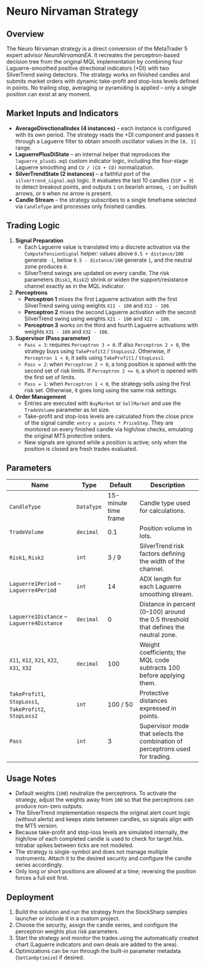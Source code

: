 # Neuro Nirvaman Strategy

## Overview
The Neuro Nirvaman strategy is a direct conversion of the MetaTrader 5 expert advisor *NeuroNirvamanEA*. It recreates the perceptron-based decision tree from the original MQL implementation by combining four Laguerre-smoothed positive directional indicators (+DI) with two SilverTrend swing detectors. The strategy works on finished candles and submits market orders with dynamic take-profit and stop-loss levels defined in points. No trailing stop, averaging or pyramiding is applied – only a single position can exist at any moment.

## Market Inputs and Indicators
- **AverageDirectionalIndex (4 instances)** – each instance is configured with its own period. The strategy reads the +DI component and passes it through a Laguerre filter to obtain smooth oscillator values in the `[0, 1]` range.
- **LaguerrePlusDiState** – an internal helper that reproduces the `laguerre_plusdi.mq5` custom indicator logic, including the four-stage Laguerre smoothing and `CU / (CU + CD)` normalization.
- **SilverTrendState (2 instances)** – a faithful port of the `silvertrend_signal.mq5` logic. It evaluates the last 10 candles (`SSP = 9`) to detect breakout points, and outputs `1` on bearish arrows, `-1` on bullish arrows, or `0` when no arrow is present.
- **Candle Stream** – the strategy subscribes to a single timeframe selected via `CandleType` and processes only finished candles.

## Trading Logic
1. **Signal Preparation**
   - Each Laguerre value is translated into a discrete activation via the `ComputeTensionSignal` helper: values above `0.5 + distance/100` generate `-1`, below `0.5 - distance/100` generate `1`, and the neutral zone produces `0`.
   - SilverTrend swings are updated on every candle. The risk parameters (`Risk1`, `Risk2`) shrink or widen the support/resistance channel exactly as in the MQL indicator.
2. **Perceptrons**
   - **Perceptron 1** mixes the first Laguerre activation with the first SilverTrend swing using weights `X11 - 100` and `X12 - 100`.
   - **Perceptron 2** mixes the second Laguerre activation with the second SilverTrend swing using weights `X21 - 100` and `X22 - 100`.
   - **Perceptron 3** works on the third and fourth Laguerre activations with weights `X31 - 100` and `X32 - 100`.
3. **Supervisor (Pass parameter)**
   - `Pass = 3`: requires `Perceptron 3 > 0`. If also `Perceptron 2 > 0`, the strategy buys using `TakeProfit2` / `StopLoss2`. Otherwise, if `Perceptron 1 < 0`, it sells using `TakeProfit1` / `StopLoss1`.
   - `Pass = 2`: when `Perceptron 2 > 0`, a long position is opened with the second set of risk limits. If `Perceptron 2 <= 0`, a short is opened with the first set of limits.
   - `Pass = 1`: when `Perceptron 1 < 0`, the strategy sells using the first risk set. Otherwise, it goes long using the same risk settings.
4. **Order Management**
   - Entries are executed with `BuyMarket` or `SellMarket` and use the `TradeVolume` parameter as lot size.
   - Take-profit and stop-loss levels are calculated from the close price of the signal candle: `entry ± points * PriceStep`. They are monitored on every finished candle via high/low checks, emulating the original MT5 protective orders.
   - New signals are ignored while a position is active; only when the position is closed are fresh trades evaluated.

## Parameters
| Name | Type | Default | Description |
| --- | --- | --- | --- |
| `CandleType` | `DataType` | 15-minute time frame | Candle type used for calculations. |
| `TradeVolume` | `decimal` | 0.1 | Position volume in lots. |
| `Risk1`, `Risk2` | `int` | 3 / 9 | SilverTrend risk factors defining the width of the channel. |
| `Laguerre1Period` – `Laguerre4Period` | `int` | 14 | ADX length for each Laguerre smoothing stream. |
| `Laguerre1Distance` – `Laguerre4Distance` | `decimal` | 0 | Distance in percent (0–100) around the 0.5 threshold that defines the neutral zone. |
| `X11`, `X12`, `X21`, `X22`, `X31`, `X32` | `decimal` | 100 | Weight coefficients; the MQL code subtracts 100 before applying them. |
| `TakeProfit1`, `StopLoss1`, `TakeProfit2`, `StopLoss2` | `int` | 100 / 50 | Protective distances expressed in points. |
| `Pass` | `int` | 3 | Supervisor mode that selects the combination of perceptrons used for trading. |

## Usage Notes
- Default weights (`100`) neutralize the perceptrons. To activate the strategy, adjust the weights away from `100` so that the perceptrons can produce non-zero outputs.
- The SilverTrend implementation respects the original alert count logic (without alerts) and keeps state between candles, so signals align with the MT5 version.
- Because take-profit and stop-loss levels are simulated internally, the high/low of each completed candle is used to check for target hits. Intrabar spikes between ticks are not modeled.
- The strategy is single-symbol and does not manage multiple instruments. Attach it to the desired security and configure the candle series accordingly.
- Only long or short positions are allowed at a time; reversing the position forces a full exit first.

## Deployment
1. Build the solution and run the strategy from the StockSharp samples launcher or include it in a custom project.
2. Choose the security, assign the candle series, and configure the perceptron weights plus risk parameters.
3. Start the strategy and monitor the trades using the automatically created chart (Laguerre indicators and own deals are added to the area).
4. Optimizations can be run through the built-in parameter metadata (`SetCanOptimize`) if desired.
